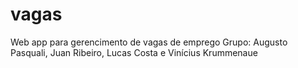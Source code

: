 # vagas
Web app para gerencimento de vagas de emprego
Grupo: Augusto Pasquali, Juan Ribeiro, Lucas Costa e Vinícius Krummenaue
